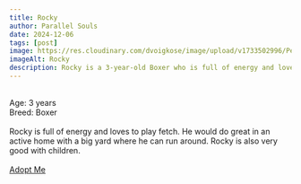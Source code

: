 ```yaml
---
title: Rocky
author: Parallel Souls
date: 2024-12-06
tags: [post]
image: https://res.cloudinary.com/dvoigkose/image/upload/v1733502996/Petland_Florida_Boxer_vvv9c3.jpg
imageAlt: Rocky
description: Rocky is a 3-year-old Boxer who is full of energy and loves to play fetch. He would do great in an active home with a big yard where he can run around. Rocky is also very good with children.
---
```

<br>
Age: 3 years
<br>
Breed: Boxer
<br>
<br>
Rocky is full of energy and loves to play fetch. He would do great in an active home with a big yard where he can run around. Rocky is also very good with children.
<br>
<br>
<a href="mailto:petrescue@example.com?subject=Adopt Rocky" class="btn btn--primary">Adopt Me</a>